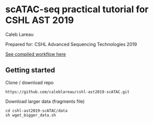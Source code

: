# scATAC-seq practical tutorial for CSHL AST 2019
Caleb Lareau

Prepared for: CSHL Advanced Sequencing Technologies 2019

[See compiled workflow here](https://caleblareau.github.io/cshl-ast2019-scATAC/code/scATAC-tutorial.html)

## Getting started

Clone / download repo
```
https://github.com/caleblareau/cshl-ast2019-scATAC.git
```

Download larger data (fragments file)

```
cd cshl-ast2019-scATAC/data
sh wget_bigger_data.sh
```

<br><br>

